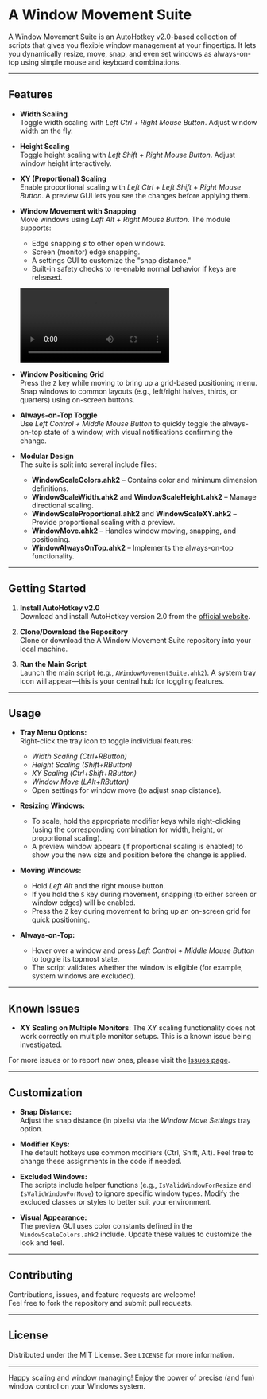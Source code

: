 # A Window Movement Suite

A Window Movement Suite is an AutoHotkey v2.0-based collection of scripts that gives you flexible window management at your fingertips. It lets you dynamically resize, move, snap, and even set windows as always-on-top using simple mouse and keyboard combinations.

---

## Features

- **Width Scaling**  
  Toggle width scaling with *Left Ctrl + Right Mouse Button*. Adjust window width on the fly.

- **Height Scaling**  
  Toggle height scaling with *Left Shift + Right Mouse Button*. Adjust window height interactively.

- **XY (Proportional) Scaling**  
  Enable proportional scaling with *Left Ctrl + Left Shift + Right Mouse Button*. A preview GUI lets you see the changes before applying them.

- **Window Movement with Snapping**  
  Move windows using *Left Alt + Right Mouse Button*. The module supports:
  - Edge snapping *s* to other open windows.
  - Screen (monitor) edge snapping.
  - A settings GUI to customize the "snap distance."
  - Built-in safety checks to re-enable normal behavior if keys are released.

  ![Window Movement Demo](./assets/WindowMove.mp4)

- **Window Positioning Grid**  
  Press the `Z` key while moving to bring up a grid-based positioning menu. Snap windows to common layouts (e.g., left/right halves, thirds, or quarters) using on-screen buttons.

- **Always-on-Top Toggle**  
  Use *Left Control + Middle Mouse Button* to quickly toggle the always-on-top state of a window, with visual notifications confirming the change.

- **Modular Design**  
  The suite is split into several include files:
  - **WindowScaleColors.ahk2** – Contains color and minimum dimension definitions.
  - **WindowScaleWidth.ahk2** and **WindowScaleHeight.ahk2** – Manage directional scaling.
  - **WindowScaleProportional.ahk2** and **WindowScaleXY.ahk2** – Provide proportional scaling with a preview.
  - **WindowMove.ahk2** – Handles window moving, snapping, and positioning.
  - **WindowAlwaysOnTop.ahk2** – Implements the always-on-top functionality.

---

## Getting Started

1. **Install AutoHotkey v2.0**  
   Download and install AutoHotkey version 2.0 from the [official website](https://www.autohotkey.com/).

2. **Clone/Download the Repository**  
   Clone or download the A Window Movement Suite repository into your local machine.

3. **Run the Main Script**  
   Launch the main script (e.g., `AWindowMovementSuite.ahk2`). A system tray icon will appear—this is your central hub for toggling features.

---

## Usage

- **Tray Menu Options:**  
  Right-click the tray icon to toggle individual features:
  - *Width Scaling (Ctrl+RButton)*
  - *Height Scaling (Shift+RButton)*
  - *XY Scaling (Ctrl+Shift+RButton)*
  - *Window Move (LAlt+RButton)*
  - Open settings for window move (to adjust snap distance).

- **Resizing Windows:**
  - To scale, hold the appropriate modifier keys while right-clicking (using the corresponding combination for width, height, or proportional scaling).
  - A preview window appears (if proportional scaling is enabled) to show you the new size and position before the change is applied.

- **Moving Windows:**
  - Hold *Left Alt* and the right mouse button.  
  - If you hold the `S` key during movement, snapping (to either screen or window edges) will be enabled.
  - Press the `Z` key during movement to bring up an on-screen grid for quick positioning.

- **Always-on-Top:**
  - Hover over a window and press *Left Control + Middle Mouse Button* to toggle its topmost state.
  - The script validates whether the window is eligible (for example, system windows are excluded).

---

## Known Issues

- **XY Scaling on Multiple Monitors**: The XY scaling functionality does not work correctly on multiple monitor setups. This is a known issue being investigated.

For more issues or to report new ones, please visit the [Issues page](https://github.com/yourusername/AWindowMovementSuite/issues).

---

## Customization

- **Snap Distance:**  
  Adjust the snap distance (in pixels) via the *Window Move Settings* tray option.

- **Modifier Keys:**  
  The default hotkeys use common modifiers (Ctrl, Shift, Alt). Feel free to change these assignments in the code if needed.

- **Excluded Windows:**  
  The scripts include helper functions (e.g., `IsValidWindowForResize` and `IsValidWindowForMove`) to ignore specific window types. Modify the excluded classes or styles to better suit your environment.

- **Visual Appearance:**  
  The preview GUI uses color constants defined in the `WindowScaleColors.ahk2` include. Update these values to customize the look and feel.

---

## Contributing

Contributions, issues, and feature requests are welcome!  
Feel free to fork the repository and submit pull requests.

---

## License

Distributed under the MIT License. See `LICENSE` for more information.

---

Happy scaling and window managing! Enjoy the power of precise (and fun) window control on your Windows system.